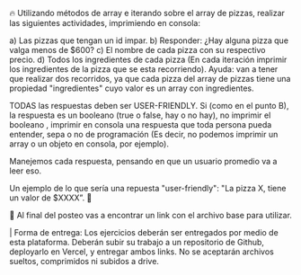 🔥 Utilizando métodos de array e iterando sobre el array de pizzas, realizar las siguientes actividades, imprimiendo en consola:

a)  Las pizzas que tengan un id impar.
b) Responder: ¿Hay alguna pizza que valga menos de $600?
c) El nombre de cada pizza con su respectivo precio.
d) Todos los ingredientes de cada pizza (En cada iteración imprimir los ingredientes de la pizza que se esta recorriendo). Ayuda: van a tener que realizar dos recorridos, ya que cada pizza del array de pizzas tiene una propiedad "ingredientes" cuyo valor es un array con ingredientes.

TODAS  las respuestas deben ser USER-FRIENDLY. 
Si (como en el punto B), la respuesta es un booleano (true o false, hay o no hay), no imprimir el booleano , imprimir en consola una respuesta que toda persona pueda entender, sepa o no de programación (Es decir, no podemos imprimir un array o un objeto en consola, por ejemplo).

Manejemos cada respuesta, pensando en que un usuario promedio va a leer eso. 
 
Un ejemplo de lo que sería una repuesta "user-friendly": "La pizza X, tiene un valor de $XXXX”. 💸

📍 Al final del posteo vas a encontrar un link con el archivo base para utilizar. 

| Forma de entrega:
Los ejercicios deberán ser entregados por medio de esta plataforma.
Deberán subir su trabajo a un repositorio de Github, deployarlo en Vercel, y entregar ambos links.
No se aceptarán archivos sueltos, comprimidos ni subidos a drive.
